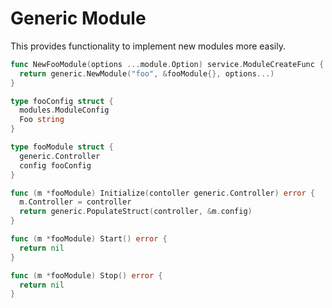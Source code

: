 # Generic Module

This provides functionality to implement new modules more easily.

```go
func NewFooModule(options ...module.Option) service.ModuleCreateFunc {
  return generic.NewModule("foo", &fooModule{}, options...)
}

type fooConfig struct {
  modules.ModuleConfig
  Foo string
}

type fooModule struct {
  generic.Controller
  config fooConfig
}

func (m *fooModule) Initialize(contoller generic.Controller) error {
  m.Controller = controller
  return generic.PopulateStruct(controller, &m.config)
}

func (m *fooModule) Start() error {
  return nil
}

func (m *fooModule) Stop() error {
  return nil
}
```
